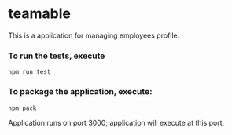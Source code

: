 # teamable
This is a application for managing employees profile.

### To run the tests, execute

    npm run test

### To package the application, execute:

    npm pack

Application runs on port 3000;
application will execute at this port.

